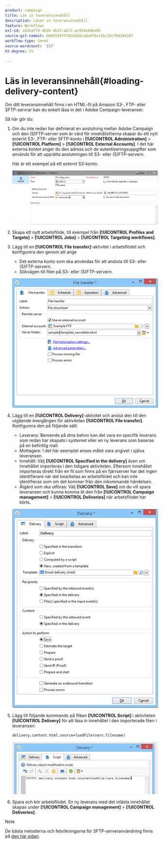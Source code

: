 ```yaml
---
product: campaign
title: Läs in leveransinnehåll
description: Läser in leveransinnehåll
feature: Workflows
exl-id: a52baffd-402b-4b33-ab72-ac954e4dee85
source-git-commit: b666535f7f82d1b8c2da4fbce1bc25cf8d39d187
workflow-type: tm+mt
source-wordcount: '317'
ht-degree: 2%

---
```


# Läs in leveransinnehåll{#loading-delivery-content}



Om ditt leveransinnehåll finns i en HTML-fil på Amazon S3-, FTP- eller SFTP-servrar kan du enkelt läsa in det i Adobe Campaign-leveranser.

Så här gör du:

1. Om du inte redan har definierat en anslutning mellan Adobe Campaign och den (S)FTP-server som är värd för innehållsfilerna skapar du ett nytt externt S3-, FTP- eller SFTP-konto i **[!UICONTROL Administration]** > **[!UICONTROL Platform]** > **[!UICONTROL External Accounts]**. I det här externa kontot anger du den adress och de autentiseringsuppgifter som används för att upprätta anslutningen till S3- eller (S)FTP-servern.

   Här är ett exempel på ett externt S3-konto:

   ![](assets/delivery_loadcontent_filetransfertexamples3.png)

1. Skapa ett nytt arbetsflöde, till exempel från **[!UICONTROL Profiles and Targets]** > **[!UICONTROL Jobs]** > **[!UICONTROL Targeting workflows]**.
1. Lägg till en **[!UICONTROL File transfer]**-aktivitet i arbetsflödet och konfigurera den genom att ange

   * Det externa konto som ska användas för att ansluta till S3- eller (S)FTP-servern.
   * Sökvägen till filen på S3- eller (S)FTP-servern.

   ![](assets/delivery_loadcontent_filetransfertexample.png)

1. Lägg till en **[!UICONTROL Delivery]**-aktivitet och anslut den till den utgående övergången för aktiviteten **[!UICONTROL File transfer]**. Konfigurera den på följande sätt:

   * Leverans: Beroende på dina behov kan det vara en specifik leverans som redan har skapats i systemet eller en ny leverans som baseras på en befintlig mall.
   * Mottagare: I det här exemplet anses målet vara angivet i själva leveransen.
   * Innehåll: Välj **[!UICONTROL Specified in the delivery]** även om innehållet importeras i den tidigare aktiviteten. Eftersom innehållet importeras direkt från en fil som finns på en fjärrserver har det ingen identifierare när det bearbetas av arbetsflödet och kan inte identifieras som om det kommer från den inkommande händelsen.
   * Åtgärd som ska utföras: Välj **[!UICONTROL Save]** om du vill spara leveransen och kunna komma åt den från **[!UICONTROL Campaign management]** > **[!UICONTROL Deliveries]** när arbetsflödet har körts.

   ![](assets/delivery_loadcontent_activityexample.png)

1. Lägg till följande kommando på fliken **[!UICONTROL Script]** i aktiviteten **[!UICONTROL Delivery]** för att läsa in innehållet i den importerade filen i leveransen:

   ```
   delivery.content.html.source=loadFile(vars.filename)
   ```

   ![](assets/delivery_loadcontent_script.png)

1. Spara och kör arbetsflödet. En ny leverans med det inlästa innehållet skapas under **[!UICONTROL Campaign management]** > **[!UICONTROL Deliveries]**.

>[!NOTE]
>
>De bästa metoderna och felsökningarna för SFTP-serveranvändning finns på [den här sidan](../../platform/using/sftp-server-usage.md).

